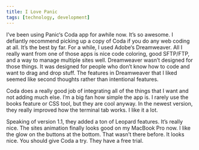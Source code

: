 ```yaml
---
title: I Love Panic
tags: [technology, development]
---
```


I’ve been using Panic‘s Coda app for awhile now. It’s so awesome. I defiantly recommend picking up a copy of Coda if you do any web coding at all. It’s the best by far. For a while, I used Adobe‘s Dreamweaver. All I really want from one of those apps is nice code coloring, good SFTP/FTP, and a way to manage multiple sites well. Dreamweaver wasn’t designed for those things. It was designed for people who don’t know how to code and want to drag and drop stuff. The features in Dreamweaver that I liked seemed like second thoughts rather than intentional features.


Coda does a really good job of integrating all of the things that I want and not adding much else. I’m a big fan how simple the app is. I rarely use the books feature or CSS tool, but they are cool anyway. In the newest version, they really improved how the terminal tab works. I like it a lot.

Speaking of version 1.1, they added a ton of Leopard features. It’s really nice. The sites animation finally looks good on my MacBook Pro now. I like the glow on the buttons at the bottom. That wasn’t there before. It looks nice. You should give Coda a try. They have a free trial.

